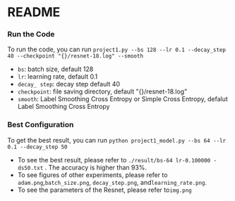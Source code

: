 # README

### Run the Code

To run the code, you can run `project1.py --bs 128 --lr 0.1 --decay_step 40 --checkpoint "{}/resnet-18.log" --smooth`

* `bs`: batch size, default 128
* `lr`: learning rate, default 0.1
* `decay_ step`: decay step default 40
* `checkpoint`: file saving directory, default "{}/resnet-18.log"
* `smooth`: Label Smoothing Cross Entropy or Simple Cross Entropy, defalut Label Smoothing Cross Entropy



### Best Configuration

To get the best result, you can run `python project1_model.py --bs 64 --lr 0.1 --decay_step 50`

* To see the best result, please refer to `./result/bs-64 lr-0.100000 -ds50.txt` . The accuracy is higher than 93%.
* To see figures of other experiments, please refer to `adam.png`,`batch_size.png`, `decay_step.png`, and`learning_rate.png`.
* To see the parameters of the Resnet, please refer to`img.png`



